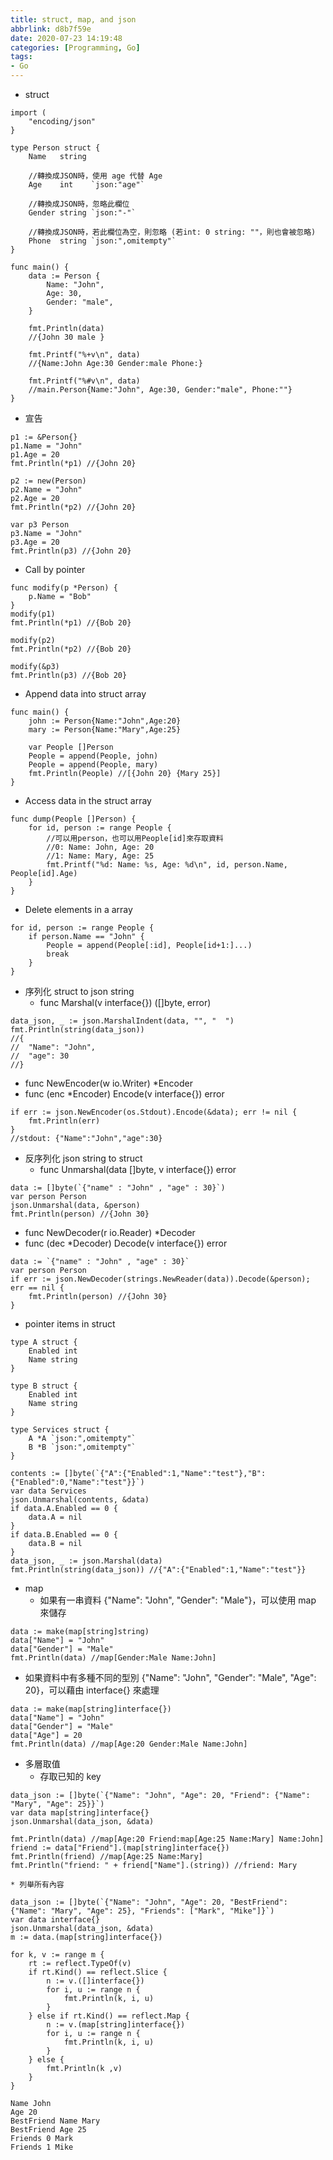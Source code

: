 ```yaml
---
title: struct, map, and json
abbrlink: d8b7f59e
date: 2020-07-23 14:19:48
categories: [Programming, Go]
tags:
- Go
---
```

* struct
```golang
import (
    "encoding/json"
}

type Person struct {
    Name   string

    //轉換成JSON時，使用 age 代替 Age
    Age    int    `json:"age"`

    //轉換成JSON時，忽略此欄位
    Gender string `json:"-"`

    //轉換成JSON時，若此欄位為空，則忽略 (若int: 0 string: ""，則也會被忽略)
    Phone  string `json:",omitempty"`
}

func main() {
    data := Person {
        Name: "John",
        Age: 30,
        Gender: "male",
    }

    fmt.Println(data)
    //{John 30 male }

    fmt.Printf("%+v\n", data)
    //{Name:John Age:30 Gender:male Phone:}

    fmt.Printf("%#v\n", data)
    //main.Person{Name:"John", Age:30, Gender:"male", Phone:""}
}
```
* 宣告
```golang
p1 := &Person{}
p1.Name = "John"
p1.Age = 20
fmt.Println(*p1) //{John 20}

p2 := new(Person)
p2.Name = "John"
p2.Age = 20
fmt.Println(*p2) //{John 20}

var p3 Person
p3.Name = "John"
p3.Age = 20
fmt.Println(p3) //{John 20}
```
* Call by pointer
```golang
func modify(p *Person) {
    p.Name = "Bob"
}
modify(p1)
fmt.Println(*p1) //{Bob 20}

modify(p2)
fmt.Println(*p2) //{Bob 20}

modify(&p3)
fmt.Println(p3) //{Bob 20}
```
* Append data into struct array
```golang
func main() {
    john := Person{Name:"John",Age:20}
    mary := Person{Name:"Mary",Age:25}

    var People []Person
    People = append(People, john)
    People = append(People, mary)
    fmt.Println(People) //[{John 20} {Mary 25}]
}
```
* Access data in the struct array
```golang
func dump(People []Person) {
    for id, person := range People {
        //可以用person，也可以用People[id]來存取資料
        //0: Name: John, Age: 20
        //1: Name: Mary, Age: 25
        fmt.Printf("%d: Name: %s, Age: %d\n", id, person.Name, People[id].Age)
    }
}
```
* Delete elements in a array
```golang
for id, person := range People {
    if person.Name == "John" {
        People = append(People[:id], People[id+1:]...)
        break
    }
}
```
* 序列化 struct to json string
  * func Marshal(v interface{}) ([]byte, error)
```golang
data_json, _ := json.MarshalIndent(data, "", "  ")
fmt.Println(string(data_json))
//{
//  "Name": "John",
//  "age": 30
//}
```
  * func NewEncoder(w io.Writer) *Encoder
  * func (enc *Encoder) Encode(v interface{}) error
```golang
if err := json.NewEncoder(os.Stdout).Encode(&data); err != nil {
    fmt.Println(err)
}
//stdout: {"Name":"John","age":30}
```
* 反序列化 json string to struct
  * func Unmarshal(data []byte, v interface{}) error
```golang
data := []byte(`{"name" : "John" , "age" : 30}`)
var person Person
json.Unmarshal(data, &person)
fmt.Println(person) //{John 30}
```
  * func NewDecoder(r io.Reader) *Decoder
  * func (dec *Decoder) Decode(v interface{}) error
```golang
data := `{"name" : "John" , "age" : 30}`
var person Person
if err := json.NewDecoder(strings.NewReader(data)).Decode(&person); err == nil {
    fmt.Println(person) //{John 30}
}
```
* pointer items in struct
```golang
type A struct {
    Enabled int
    Name string
}

type B struct {
    Enabled int
    Name string
}

type Services struct {
    A *A `json:",omitempty"`
    B *B `json:",omitempty"`
}

contents := []byte(`{"A":{"Enabled":1,"Name":"test"},"B":{"Enabled":0,"Name":"test"}}`)
var data Services 
json.Unmarshal(contents, &data)
if data.A.Enabled == 0 { 
    data.A = nil 
}
if data.B.Enabled == 0 { 
    data.B = nil 
}
data_json, _ := json.Marshal(data)
fmt.Println(string(data_json)) //{"A":{"Enabled":1,"Name":"test"}}
```
* map
  * 如果有一串資料 {"Name": "John", "Gender": "Male"}，可以使用 map 來儲存
```golang
data := make(map[string]string)
data["Name"] = "John"
data["Gender"] = "Male"
fmt.Println(data) //map[Gender:Male Name:John]
```
  * 如果資料中有多種不同的型別 {"Name": "John", "Gender": "Male", "Age": 20}，可以藉由 interface{} 來處理
```golang
data := make(map[string]interface{})
data["Name"] = "John"
data["Gender"] = "Male"
data["Age"] = 20
fmt.Println(data) //map[Age:20 Gender:Male Name:John]
```
  * 多層取值
    * 存取已知的 key
```golang
data_json := []byte(`{"Name": "John", "Age": 20, "Friend": {"Name": "Mary", "Age": 25}}`)
var data map[string]interface{}
json.Unmarshal(data_json, &data)

fmt.Println(data) //map[Age:20 Friend:map[Age:25 Name:Mary] Name:John]
friend := data["Friend"].(map[string]interface{})
fmt.Println(friend) //map[Age:25 Name:Mary]
fmt.Println("friend: " + friend["Name"].(string)) //friend: Mary
```
    * 列舉所有內容
```golang
data_json := []byte(`{"Name": "John", "Age": 20, "BestFriend": {"Name": "Mary", "Age": 25}, "Friends": ["Mark", "Mike"]}`)
var data interface{}
json.Unmarshal(data_json, &data)
m := data.(map[string]interface{})

for k, v := range m {
    rt := reflect.TypeOf(v)
    if rt.Kind() == reflect.Slice {
        n := v.([]interface{})
        for i, u := range n { 
            fmt.Println(k, i, u)
        }
    } else if rt.Kind() == reflect.Map {
        n := v.(map[string]interface{})
        for i, u := range n { 
            fmt.Println(k, i, u)
        }
    } else {
        fmt.Println(k ,v)
    }
}
```
```
Name John
Age 20
BestFriend Name Mary
BestFriend Age 25
Friends 0 Mark
Friends 1 Mike
```